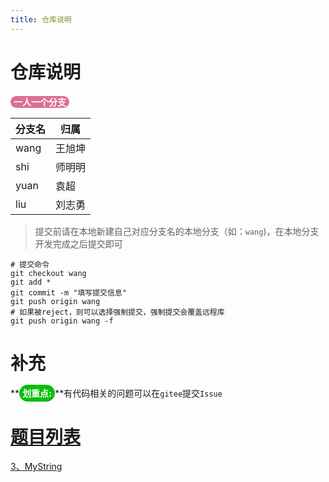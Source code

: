 ```yaml
---
title: 仓库说明
---
```




# 仓库说明

<span style="background: PaleVioletRed;border-radius:10px;padding:1px 5px;color:white;font-weight:900">一人一个分支</span>

| 分支名 | 归属   |
| ------ | ------ |
| wang   | 王旭坤 |
| shi    | 师明明 |
| yuan   | 袁超   |
| liu    | 刘志勇 |

> 提交前请在本地新建自己对应分支名的本地分支（如：`wang`)，在本地分支开发完成之后提交即可

~~~shell
# 提交命令
git checkout wang
git add *
git commit -m "填写提交信息"
git push origin wang
# 如果被reject，则可以选择强制提交，强制提交会覆盖远程库
git push origin wang -f
~~~

# 补充

**<span style="background:rgb(10,190,10);border-radius:25px;padding:5px;font-weight:1000;color:white">划重点:</span>**有代码相关的问题可以在`gitee`提交`Issue`



# [题目列表](https://gitee.com/fole-del/winicssec_demo_new/blob/master/题目.md)

[3、MyString](https://gitee.com/fole-del/winicssec_demo_new/blob/master/%E9%A2%98%E7%9B%AE.md#3mystring)
